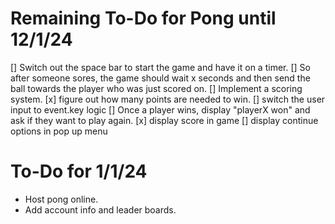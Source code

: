 # Remaining To-Do for Pong until 12/1/24 
[] Switch out the space bar to start the game and have it on a timer. 
  [] So after someone sores, the game should wait x seconds and then send the ball towards the player who was just scored on. 
[] Implement a scoring system.
  [x] figure out how many points are needed to win. 
  [] switch the user input to event.key logic 
  [] Once a player wins, display "playerX won" and ask if they want to play again.
  [x] display score in game
  [] display continue options in pop up menu
# To-Do for 1/1/24 
- Host pong online. 
- Add account info and leader boards. 
